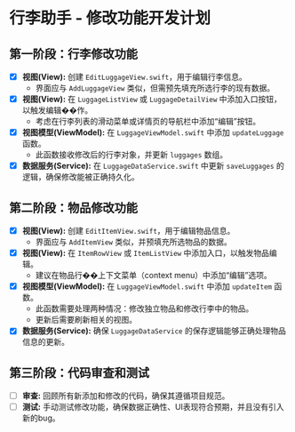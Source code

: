 # 行李助手 - 修改功能开发计划

## 第一阶段：行李修改功能

- [x] **视图(View):** 创建 `EditLuggageView.swift`，用于编辑行李信息。
    - 界面应与 `AddLuggageView` 类似，但需预先填充所选行李的现有数据。
- [x] **视图(View):** 在 `LuggageListView` 或 `LuggageDetailView` 中添加入口按钮，以触发编辑��作。
    - 考虑在行李列表的滑动菜单或详情页的导航栏中添加“编辑”按钮。
- [x] **视图模型(ViewModel):** 在 `LuggageViewModel.swift` 中添加 `updateLuggage` 函数。
    - 此函数接收修改后的行李对象，并更新 `luggages` 数组。
- [x] **数据服务(Service):** 在 `LuggageDataService.swift` 中更新 `saveLuggages` 的逻辑，确保修改能被正确持久化。

## 第二阶段：物品修改功能

- [x] **视图(View):** 创建 `EditItemView.swift`，用于编辑物品信息。
    - 界面应与 `AddItemView` 类似，并预填充所选物品的数据。
- [x] **视图(View):** 在 `ItemRowView` 或 `ItemListView` 中添加入口，以触发物品编辑。
    - 建议在物品行��上下文菜单（context menu）中添加“编辑”选项。
- [x] **视图模型(ViewModel):** 在 `LuggageViewModel.swift` 中添加 `updateItem` 函数。
    - 此函数需要处理两种情况：修改独立物品和修改行李中的物品。
    - 更新后需要刷新相关的视图。
- [x] **数据服务(Service):** 确保 `LuggageDataService` 的保存逻辑能够正确处理物品信息的更新。

## 第三阶段：代码审查和测试

- [ ] **审查:** 回顾所有新添加和修改的代码，确保其遵循项目规范。
- [ ] **测试:** 手动测试修改功能，确保数据正确性、UI表现符合预期，并且没有引入新的bug。
